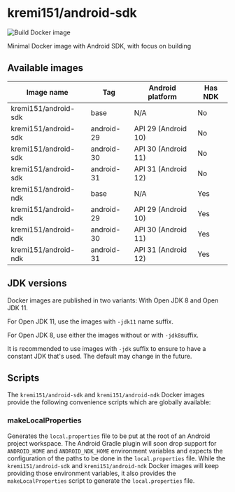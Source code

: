 # kremi151/android-sdk

![Build Docker image](https://github.com/kremi151/docker-android-sdk/workflows/Build%20Docker%20image/badge.svg)

Minimal Docker image with Android SDK, with focus on building

## Available images

|Image name|Tag|Android platform|Has NDK|
|----------|---|----------------|-------|
|kremi151/android-sdk|base|N/A|No|
|kremi151/android-sdk|android-29|API 29 (Android 10)|No|
|kremi151/android-sdk|android-30|API 30 (Android 11)|No|
|kremi151/android-sdk|android-31|API 31 (Android 12)|No|
|kremi151/android-ndk|base|N/A|Yes|
|kremi151/android-ndk|android-29|API 29 (Android 10)|Yes|
|kremi151/android-ndk|android-30|API 30 (Android 11)|Yes|
|kremi151/android-ndk|android-31|API 31 (Android 12)|Yes|

## JDK versions

Docker images are published in two variants: With Open JDK 8 and Open JDK 11.

For Open JDK 11, use the images with `-jdk11` name suffix.

For Open JDK 8, use either the images without or with `-jdk8`suffix.

It is recommended to use images with `-jdk` suffix to ensure to have a constant JDK that's used.
The default may change in the future.

## Scripts

The `kremi151/android-sdk` and `kremi151/android-ndk` Docker images provide the following convenience scripts which are globally available:

### makeLocalProperties

Generates the `local.properties` file to be put at the root of an Android project workspace.
The Android Gradle plugin will soon drop support for `ANDROID_HOME` and `ANDROID_NDK_HOME` environment variables and expects the configuration of the paths to be done in the `local.properties` file.
While the `kremi151/android-sdk` and `kremi151/android-ndk` Docker images will keep providing those environment variables, it also provides the `makeLocalProperties` script to generate the `local.properties` file.
